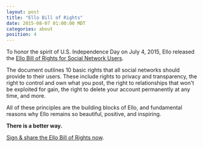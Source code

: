 ```yaml
---
layout: post
title: "Ello Bill of Rights"
date: 2015-08-07 01:00:00 MDT
categories: about
position: 4
---
```


To honor the spirit of U.S. Independence Day on July 4, 2015, Ello released the [Ello Bill of Rights for Social Network Users](https://bill-of-rights.ello.co/).

The document outlines 10 basic rights that all social networks should provide to their users. These include rights to privacy and transparency, the right to control and own what you post, the right to relationships that won't be exploited for gain, the right to delete your account permanently at any time, and more.

All of these principles are the building blocks of Ello, and fundamental reasons why Ello remains so beautiful, positive, and inspiring.

**There is a better way.**

[Sign & share the Ello Bill of Rights now](https://bill-of-rights.ello.co/).
